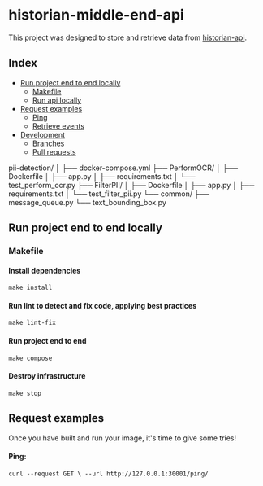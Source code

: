 # historian-middle-end-api

This project was designed to store and retrieve data from [historian-api](https://github.com/teknoir/historian-db).

## Index

- [Run project end to end locally](#run-project-end-to-end-locally)
    - [Makefile](#makefile)
    - [Run api locally](#run-api-locally)
- [Request examples](#request-examples)
    - [Ping](#ping)
    - [Retrieve events](#retrieve-events-from-a-collection)
- [Development](#development)
    - [Branches](#branches)
    - [Pull requests](#pull-request)

pii-detection/
│
├── docker-compose.yml
├── PerformOCR/
│   ├── Dockerfile
│   ├── app.py
│   ├── requirements.txt
│   └── test_perform_ocr.py
├── FilterPII/
│   ├── Dockerfile
│   ├── app.py
│   ├── requirements.txt
│   └── test_filter_pii.py
└── common/
    ├── message_queue.py
    └── text_bounding_box.py


## Run project end to end locally

### Makefile

#### Install dependencies

`make install`

#### Run lint to detect and fix code, applying best practices

`make lint-fix`

#### Run project end to end

`make compose`

#### Destroy infrastructure

`make stop`


## Request examples

Once you have built and run your image, it's time to give some tries!

#### Ping:

`curl --request GET \
--url http://127.0.0.1:30001/ping/`
